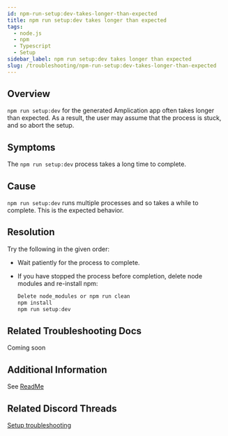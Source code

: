 ```yaml
---
id: npm-run-setup:dev-takes-longer-than-expected 
title: npm run setup:dev takes longer than expected 
tags:
  - node.js
  - npm
  - Typescript
  - Setup
sidebar_label: npm run setup:dev takes longer than expected
slug: /troubleshooting/npm-run-setup:dev-takes-longer-than-expected 
---
```


## Overview

`npm run setup:dev` for the generated Amplication app often takes longer than expected. As a result, the user may assume that the process is stuck, and so abort the setup. 

## Symptoms

The `npm run setup:dev` process takes a long time to complete. 

## Cause

`npm run setup:dev` runs multiple processes and so takes a while to complete. This is the expected behavior. 

## Resolution

Try the following in the given order: 

- Wait patiently for the process to complete.
- If you have stopped the process before completion, delete node modules and re-install npm:

  ```jsx
  Delete node_modules or npm run clean
  npm install
  npm run setup:dev 
  ```

## Related Troubleshooting Docs

Coming soon 


## Additional Information

See [ReadMe](https://github.com/amplication/amplication/blob/master/README.md#initializing-all-the-packages)

## Related Discord Threads

[Setup troubleshooting](https://discordapp.com/channels/757179260417867879/967072827087937656)






